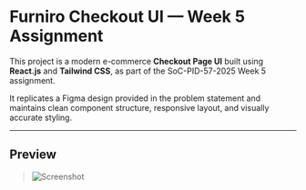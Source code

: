 #  Furniro Checkout UI — Week 5 Assignment

This project is a modern e-commerce **Checkout Page UI** built using **React.js** and **Tailwind CSS**, as part of the SoC-PID-57-2025 Week 5 assignment.

It replicates a Figma design provided in the problem statement and maintains clean component structure, responsive layout, and visually accurate styling.

---

##  Preview

> ![Screenshot](../assets/screenshot.png)  
